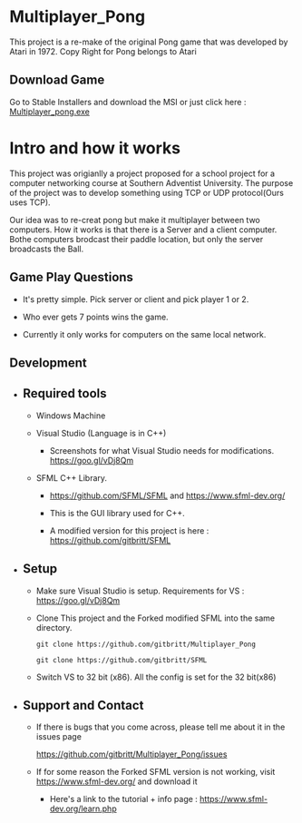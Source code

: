 # Multiplayer_Pong
This project is a re-make of the original Pong game that was developed by Atari in 1972.
Copy Right for Pong belongs to Atari

Download Game
---------------------
Go to Stable Installers and download the MSI or just click here : 
<a href ="https://github.com/gitbritt/Multiplayer_Pong/raw/master/Stable_Installer_versions/Multiplayer_Pong/Setup%20Files/Multiplayer_Pong.msi">Multiplayer_pong.exe</a>


# Intro and how it works
This project was origianlly a project proposed for a school project for a computer networking course at Southern Adventist University.
The purpose of the project was to develop something using TCP or UDP protocol(Ours uses TCP).


Our idea was to re-creat pong but make it multiplayer between two computers.
How it works is that there is a Server and a client computer. Bothe computers brodcast their paddle location,
but only the server broadcasts the Ball.

Game Play Questions
-------------------
-	It's pretty simple. Pick server or client and pick player 1 or 2. 

-	Who ever gets 7 points wins the game.

-	Currently it only works for computers on the same local network.


Development
-----------

-	Required tools
	--------------
	-	Windows Machine
	-	Visual Studio (Language is in C++)

		-	Screenshots for what Visual Studio needs for modifications. https://goo.gl/vDj8Qm
	-	SFML C++ Library. 
		-	https://github.com/SFML/SFML and https://www.sfml-dev.org/

		-	This is the GUI library used for C++.

		-	A modified version for this project is here : https://github.com/gitbritt/SFML

-	Setup
	-----
	-	Make sure Visual Studio is setup. Requirements for VS : https://goo.gl/vDj8Qm

	-	Clone This project and the Forked modified SFML into the same directory. 

			git clone https://github.com/gitbritt/Multiplayer_Pong

			git clone https://github.com/gitbritt/SFML

	-	Switch VS to 32 bit (x86). All the config is set for the 32 bit(x86)


-	Support and Contact
	-------
	-	If there is bugs that you come across, please tell me about it in the issues page

		https://github.com/gitbritt/Multiplayer_Pong/issues

	-	If for some reason the Forked SFML version is not working, visit https://www.sfml-dev.org/ and download it

		-	Here's a link to the tutorial + info page : https://www.sfml-dev.org/learn.php

